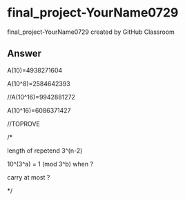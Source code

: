 # final_project-YourName0729
final_project-YourName0729 created by GitHub Classroom

## Answer
A(10)=4938271604

A(10^8)=2584642393

//A(10^16)=9942881272

A(10^16)=6086371427

//TOPROVE

/*

length of repetend 3^(n-2)

10^(3^a) = 1 (mod 3^b) when ?

carry at most ?

*/
